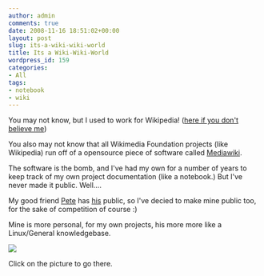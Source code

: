 ```yaml
---
author: admin
comments: true
date: 2008-11-16 18:51:02+00:00
layout: post
slug: its-a-wiki-wiki-world
title: Its a Wiki-Wiki-World
wordpress_id: 159
categories:
- All
tags:
- notebook
- wiki
---
```


You may not know, but I used to work for Wikipedia! ([here if you don't believe me](http://wikimediafoundation.org/w/index.php?title=Staff&direction=next&oldid=19464))

You also may not know that all Wikimedia Foundation projects (like Wikipedia) run off of a opensource piece of software called [Mediawiki](http://www.mediawiki.org/wiki/MediaWiki).

The software is the bomb, and I've had my own for a number of years to keep track of my own project documentation (like a notebook.) But I've never made it public. Well....

My good friend [Pete](http://www.timelordz.com/blog/) has [his](http://www.timelordz.com/wiki/) public, so I've decied to make mine public too, for the sake of competition of course :)

Mine is more personal, for my own projects, his more more like a Linux/General knowledgebase.

[![](https://xkyle.com/wp-content/uploads/screenshot-main-page-xkylecom-notebook-mozilla-firefox.png)](http://wiki.xkyle.com)

Click on the picture to go there.
